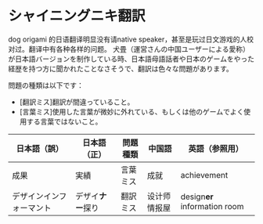 # シャイニングニキ翻訳

dog origami 的日语翻译明显没有请native speaker，甚至是玩过日文游戏的人校对过。翻译中有各种各样的问题。 
犬畳（運営さんの中国ユーザーによる愛称）が日本語バージョンを制作している時、日本語母語話者や日本のゲームをやった経歴を持つ方に聞かれたことなさそうで、翻訳は色々な問題があります。

問題の種類は以下です：
* \[翻訳ミス\]翻訳が間違っていること。
* \[言葉ミス\]使用した言葉が微妙に外れている、もしくは他のゲームでよく使用する言葉ではないこと。

日本語（誤）| 日本語（正）| 問題種類 | 中国語 | 英語（参照用）
------------ | ------------ | ------------ | ------------ | -------------
成果 | 実績 | 言葉ミス | 成就 | achievement
デザインインフォーマント | デザイ**ナー**探り | 翻訳ミス | 设计师情报屋 | design**er** information room
